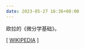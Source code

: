 ```yaml
---
date: 2023-05-27 16:36+08:00
---
```


欧拉的《微分学基础》。

[ [WIKIPEDIA](https://en.wikipedia.org/wiki/Institutiones_calculi_differentialis) ]

<readonlylink href="https://books.xieyuheng.com/euler/institutiones-calculi-differentialis/book.json" />
